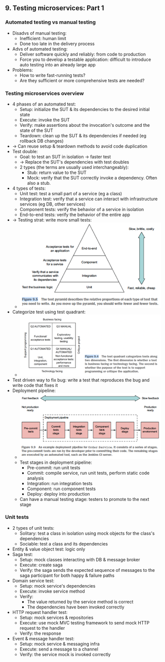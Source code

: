 ## 9. Testing microservices: Part 1
### Automated testing vs manual testing
- Disadvs of manual testing:
  - Inefficient: human limit
  - Done too late in the delivery process
- Advs of automated testing:
  - Deliver software quickly and reliably: from code to production
  - Force you to develop a testable application: difficult to introduce auto testing into an already large app
- Problems:
  - How to write fast-running tests?
  - Are they sufficient or more comprehensive tests are needed?
### Testing microservices overview
- 4 phases of an automated test:
  - Setup: initialize the SUT & its dependencies to the desired initial state
  - Execute: invoke the SUT
  - Verify: make assertions about the invocation's outcome and the state of the SUT
  - Teardown: clean up the SUT & its dependencies if needed (eg rollback DB changes)
- -> Can reuse setup & teardown methods to avoid code duplication
- Test double:
  - Goal: to test an SUT in isolation -> faster test
  - -> Replace the SUT's dependencies with test doubles
  - 2 types (the terms are usually used interchangeably):
    - Stub: return value to the SUT
    - Mock: verify that the SUT correctly invoke a dependency. Often also a stub.
- 4 types of tests:
  - Unit test: test a small part of a service (eg a class)
  - Integration test: verify that a service can interact with infrastructure services (eg DB, other services)
  - Component tests: verify the behavior of a service in isolation
  - End-to-end tests: verify the behavior of the entire app
- -> Testing strat: write more small tests:
  - <img src="./resources/9.5.png" width="500"/>
- Categorize test using test quadrant:
  - <img src="./resources/9.4.png" width="500"/>
- Test driven way to fix bug: write a test that reproduces the bug and write code that fixes it
- Deployment pipeline:
  - <img src="./resources/9.9.png" width="500"/>
  - Test stages in deployment pipeline:
    - Pre-commit: run unit tests
    - Commit: compile service, run unit tests, perform static code analysis
    - Integration: run integration tests
    - Component: run component tests
    - Deploy: deploy into production
  - Can have a manual testing stage: testers to promote to the next stage
### Unit tests
- 2 types of unit tests:
  - Solitary: test a class in isolation using mock objects for the class's dependencies
  - Sociable: test a class and its dependencies
- Entity & value object test: logic only
- Saga test:
  - Setup: mock classes interacting with DB & message broker
  - Execute: create saga
  - Verify: the saga sends the expected sequence of messages to the saga participant for both happy & failure paths
- Domain service test:
  - Setup: mock service's dependencies
  - Execute: invoke service method
  - Verify:
    - The value returned by the service method is correct
    - The dependencies have been invoked correctly
- HTTP request handler test:
  - Setup: mock services & repositories
  - Execute: use mock MVC testing framework to send mock HTTP request to the handler
  - Verify: the response
- Event & message handler test:
  - Setup: mock service & messaging infra
  - Execute: send a message to a channel
  - Verify: the service mock is invoked correctly